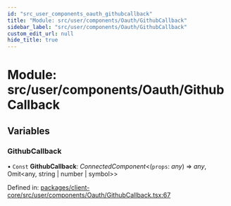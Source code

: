 ```yaml
---
id: "src_user_components_oauth_githubcallback"
title: "Module: src/user/components/Oauth/GithubCallback"
sidebar_label: "src/user/components/Oauth/GithubCallback"
custom_edit_url: null
hide_title: true
---
```


# Module: src/user/components/Oauth/GithubCallback

## Variables

### GithubCallback

• `Const` **GithubCallback**: *ConnectedComponent*<(`props`: *any*) => *any*, Omit<any, string \| number \| symbol\>\>

Defined in: [packages/client-core/src/user/components/Oauth/GithubCallback.tsx:67](https://github.com/xr3ngine/xr3ngine/blob/77d12cea0/packages/client-core/src/user/components/Oauth/GithubCallback.tsx#L67)
